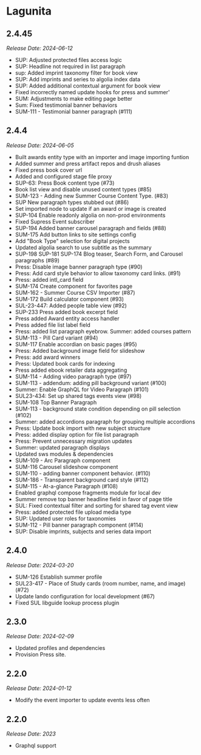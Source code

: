 # Lagunita

2.4.45
--------------------------------------------------------------------------------
_Release Date: 2024-06-12_

- SUP: Adjusted protected files access logic
- SUP: Headline not required in list paragraph
- sup: Added imprint taxonomy filter for book view
- SUP: Add imprints and series to algolia index data
- SUP: Added additional contextual argument for book view
- Fixed incorrectly named update hooks for press and summer'
- SUM: Adjustments to make editing page better
- Sum: Fixed testimonial banner behaviors
- SUM-111 - Testimonial banner paragraph (#111)

2.4.4
--------------------------------------------------------------------------------
_Release Date: 2024-06-05_

- Built awards entity type with an importer and image importing funtion
- Added summer and press artifact repos and drush aliases
- Fixed press book cover url
- Added and configured stage file proxy
- SUP-63: Press Book content type (#73)
- Book list view and disable unused content types (#85)
- SUM-123 - Adding new Summer Course Content Type. (#83)
- SUP New paragraph types stubbed out (#86)
- Set imported node to update if an award or image is created
- SUP-104 Enable readonly algolia on non-prod environments
- Fixed Supress Event subscriber
- SUP-194 Added banner carousel paragraph and fields (#88)
- SUM-175 Add button links to site settings config
- Add "Book Type" selection for digital projects
- Updated algolia search to use subtitle as the summary
- SUP-198 SUP-181 SUP-174 Blog teaser, Search Form, and Carousel paragraphs (#89)
- Press: Disable image banner paragraph type (#90)
- Press: Add card style behavior to allow taxonomy card links. (#91)
- Press: added intl_card field
- SUM-174 Create component for favorites page
- SUM-162 - Summer Course CSV Importer (#87)
- SUM-172 Build calculator component (#93)
- SUL-23-447: Added people table view (#92)
- SUP-233 Press added book excerpt field
- Press added Award entity access handler
- Press added file list label field
- Press: added list paragraph eyebrow. Summer: added courses pattern
- SUM-113 - Pill Card variant (#94)
- SUM-117 Enable accordian on basic pages (#95)
- Press: Added background image field for slideshow
- Press: add award winners
- Press: Updated book cards for indexing
- Press added ebook retailer data aggregating
- SUM-114 - Adding video paragraph type (#97)
- SUM-113 - addendum: adding pill background variant (#100)
- Summer: Enable GraphQL for Video Paragraph (#101)
- SUL23-434: Set up shared tags events view (#98)
- SUM-108 Top Banner Paragraph
- SUM-113 - background state condition depending on pill selection (#102)
- Summer: added accordions paragraph for grouping multiple accordions
- Press: Update book import with new subject structure
- Press: added display option for file list paragraph
- Press: Prevent unnecessary migration updates
- Summer: updated paragraph displays
- Updated sws modules & dependencies
- SUM-109 - Arc Paragraph component
- SUM-116 Carousel slideshow component
- SUM-110 - adding banner component behavior. (#110)
- SUM-186 - Transparent background card style (#112)
- SUM-115 - At-a-glance Paragraph (#108)
- Enabled graphql compose fragments module for local dev
- Summer remove top banner headline field in favor of page title
- SUL: Fixed contextual filter and sorting for shared tag event view
- Press: added protected file upload media type
- SUP: Updated user roles for taxonomies
- SUM-112 - Pill banner paragraph component (#114)
- SUP: Disable imprints, subjects and series data import


2.4.0
--------------------------------------------------------------------------------
_Release Date: 2024-03-20_

- SUM-126 Establish summer profile
- SUL23-417 - Place of Study cards (room number, name, and image) (#72)
- Update lando configuration for local development (#67)
- Fixed SUL libguide lookup process plugin


2.3.0
--------------------------------------------------------------------------------
_Release Date: 2024-02-09_

- Updated profiles and dependencies
- Provision Press site.

2.2.0
--------------------------------------------------------------------------------
_Release Date: 2024-01-12_

- Modify the event importer to update events less often

2.2.0
--------------------------------------------------------------------------------
_Release Date: 2023_

- Graphql support

